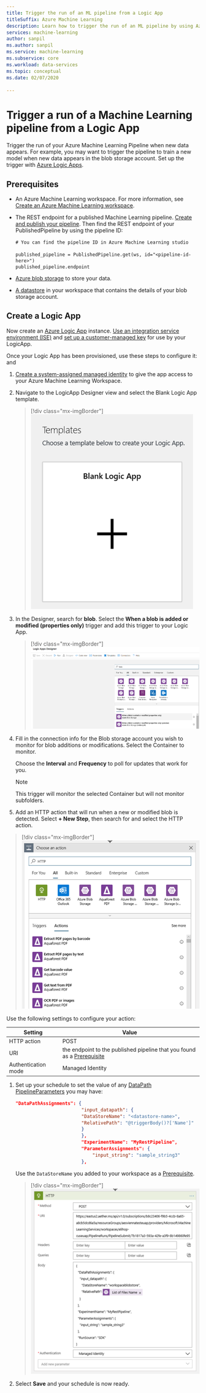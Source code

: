 ```yaml
---
title: Trigger the run of an ML pipeline from a Logic App
titleSuffix: Azure Machine Learning
description: Learn how to trigger the run of an ML pipeline by using Azure Logic Apps.
services: machine-learning
author: sanpil
ms.author: sanpil
ms.service: machine-learning
ms.subservice: core
ms.workload: data-services
ms.topic: conceptual
ms.date: 02/07/2020

---
```

# Trigger a run of a Machine Learning pipeline from a Logic App

Trigger the run of your Azure Machine Learning Pipeline when new data appears. For example, you may want to trigger the pipeline to train a new model when new data appears in the blob storage account. Set up the trigger with [Azure Logic Apps](../logic-apps/logic-apps-overview.md).

## Prerequisites

* An Azure Machine Learning workspace. For more information, see [Create an Azure Machine Learning workspace](how-to-manage-workspace.md).

* The REST endpoint for a published Machine Learning pipeline. [Create and publish your pipeline](how-to-create-your-first-pipeline.md). Then find the REST endpoint of your PublishedPipeline by using the pipeline ID:
    
     ```
    # You can find the pipeline ID in Azure Machine Learning studio
    
    published_pipeline = PublishedPipeline.get(ws, id="<pipeline-id-here>")
    published_pipeline.endpoint 
    ```
* [Azure blob storage](../storage/blobs/storage-blobs-overview.md) to store your data.
* [A datastore](how-to-access-data.md) in your workspace that contains the details of your blob storage account.

## Create a Logic App

Now create an [Azure Logic App](../logic-apps/logic-apps-overview.md) instance. [Use an integration service environment (ISE)](../logic-apps/connect-virtual-network-vnet-isolated-environment) and [set up a customer-managed key](../logic-apps/customer-managed-keys-integration-service-environment) for use by your LogicApp.

Once your Logic App has been provisioned, use these steps to configure it:
and 
1. [Create a system-assigned managed identity](../logic-apps/create-managed-service-identity.md) to give the app access to your Azure Machine Learning Workspace.

1. Navigate to the LogicApp Designer view and select the Blank Logic App template. 
    > [!div class="mx-imgBorder"]
    > ![Blank template](media/how-to-trigger-published-pipeline/blank-template.png)

1. In the Designer, search for **blob**. Select the **When a blob is added or modified (properties only)** trigger and add this trigger to your Logic App.
    > [!div class="mx-imgBorder"]
    > ![Add trigger](media/how-to-trigger-published-pipeline/add-trigger.png)

1. Fill in the connection info for the Blob storage account you wish to monitor for blob additions or modifications. Select the Container to monitor. 
 
    Choose the **Interval** and **Frequency** to poll for updates that work for you.  

    > [!NOTE]
    > This trigger will monitor the selected Container but will not monitor subfolders.

1. Add an HTTP action that will run when a new or modified blob is detected. Select **+ New Step**, then search for and select the HTTP action.

  > [!div class="mx-imgBorder"]
  > ![Search for HTTP action](media/how-to-trigger-published-pipeline/search-http.png)

  Use the following settings to configure your action:

  | Setting | Value | 
  |---|---|
  | HTTP action | POST |
  | URI |the endpoint to the published pipeline that you found as a [Prerequisite](#prerequisites) |
  | Authentication mode | Managed Identity |

1. Set up your schedule to set the value of any [DataPath PipelineParameters](https://github.com/Azure/MachineLearningNotebooks/blob/master/how-to-use-azureml/machine-learning-pipelines/intro-to-pipelines/aml-pipelines-showcasing-datapath-and-pipelineparameter.ipynb) you may have:

    ```json
    "DataPathAssignments": { 
                            "input_datapath": { 
                            "DataStoreName": "<datastore-name>", 
                            "RelativePath": "@triggerBody()?['Name']" 
                            } 
                            }, 
                            "ExperimentName": "MyRestPipeline", 
                            "ParameterAssignments": { 
                                "input_string": "sample_string3" 
                            },
    ```

    Use the `DataStoreName` you added to your workspace as a [Prerequisite](#prerequisites).
     
    > [!div class="mx-imgBorder"]
    > ![HTTP settings](media/how-to-trigger-published-pipeline/http-settings.png)

1. Select **Save** and your schedule is now ready.